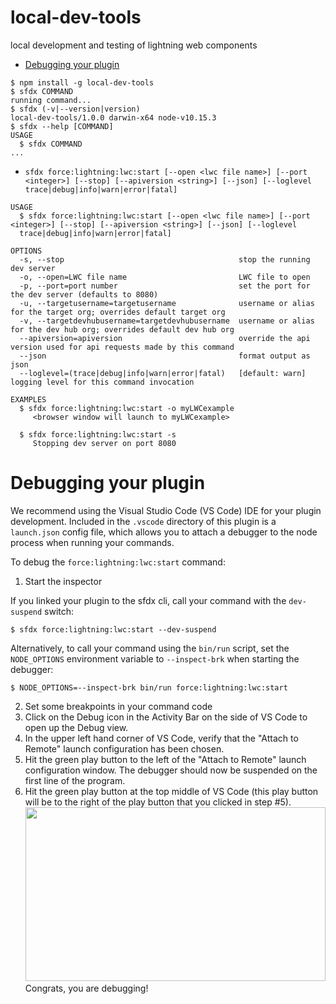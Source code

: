 local-dev-tools
===============

local development and testing of lightning web components

<!-- toc -->
* [Debugging your plugin](#debugging-your-plugin)
<!-- tocstop -->
<!-- install -->
<!-- usage -->
```sh-session
$ npm install -g local-dev-tools
$ sfdx COMMAND
running command...
$ sfdx (-v|--version|version)
local-dev-tools/1.0.0 darwin-x64 node-v10.15.3
$ sfdx --help [COMMAND]
USAGE
  $ sfdx COMMAND
...
```
<!-- usagestop -->
<!-- commands -->
* `sfdx force:lightning:lwc:start [--open <lwc file name>] [--port <integer>] [--stop] [--apiversion <string>] [--json] [--loglevel trace|debug|info|warn|error|fatal]`

```
USAGE
  $ sfdx force:lightning:lwc:start [--open <lwc file name>] [--port <integer>] [--stop] [--apiversion <string>] [--json] [--loglevel
  trace|debug|info|warn|error|fatal]

OPTIONS
  -s, --stop                                       stop the running dev server
  -o, --open=LWC file name                         LWC file to open
  -p, --port=port number                           set the port for the dev server (defaults to 8080)
  -u, --targetusername=targetusername              username or alias for the target org; overrides default target org
  -v, --targetdevhubusername=targetdevhubusername  username or alias for the dev hub org; overrides default dev hub org
  --apiversion=apiversion                          override the api version used for api requests made by this command
  --json                                           format output as json
  --loglevel=(trace|debug|info|warn|error|fatal)   [default: warn] logging level for this command invocation

EXAMPLES
  $ sfdx force:lightning:lwc:start -o myLWCexample
     <browser window will launch to myLWCexample>
  
  $ sfdx force:lightning:lwc:start -s
     Stopping dev server on port 8080
```

<!-- commandsstop -->
<!-- debugging-your-plugin -->
# Debugging your plugin
We recommend using the Visual Studio Code (VS Code) IDE for your plugin development. Included in the `.vscode` directory of this plugin is a `launch.json` config file, which allows you to attach a debugger to the node process when running your commands.

To debug the `force:lightning:lwc:start` command:
1. Start the inspector
  
If you linked your plugin to the sfdx cli, call your command with the `dev-suspend` switch: 
```sh-session
$ sfdx force:lightning:lwc:start --dev-suspend
```
  
Alternatively, to call your command using the `bin/run` script, set the `NODE_OPTIONS` environment variable to `--inspect-brk` when starting the debugger:
```sh-session
$ NODE_OPTIONS=--inspect-brk bin/run force:lightning:lwc:start
```

2. Set some breakpoints in your command code
3. Click on the Debug icon in the Activity Bar on the side of VS Code to open up the Debug view.
4. In the upper left hand corner of VS Code, verify that the "Attach to Remote" launch configuration has been chosen.
5. Hit the green play button to the left of the "Attach to Remote" launch configuration window. The debugger should now be suspended on the first line of the program. 
6. Hit the green play button at the top middle of VS Code (this play button will be to the right of the play button that you clicked in step #5).
<br><img src=".images/vscodeScreenshot.png" width="480" height="278"><br>
Congrats, you are debugging!
